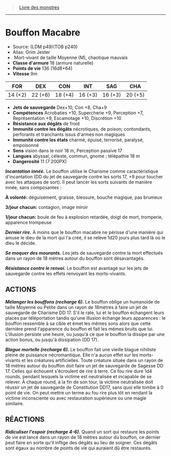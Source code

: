 ﻿> [Livre des monstres](tome_of_beasts.md)

---

# Bouffon Macabre

- Source: (LDM p49)(TOB p240)
- Alias: Grim Jester
-  Mort-vivant de taille Moyenne (M), chaotique mauvais
- **Classe d'armure** 18 (armure naturelle)
- **Points de vie** 136 (16d8+64)
- **Vitesse** 9m

|FOR|DEX|CON|INT|SAG|CHA|
|---|---|---|---|---|---|
|14 (+2)|22 (+6)|18 (+4)|16 (+3)|16 (+3)|20 (+5)|

- **Jets de sauvegarde** Dex+10, Con +8, Cha+9
- **Compétences** Acrobaties +10, Supercherie +9, Perception +7, Représentation +9, Escamotage +10, Discrétion +10
- **Résistance aux dégâts** de froid
- **Immunité contre les dégâts** nécrotiques, de poison; contondants, perforants et tranchants issus d'armes non magiques
- **Immunité contre les états** charmé, épuisé, terrorisé, paralysé, empoisonné
- **Sens** vision dans le noir 18 m, Perception passive 17
- **Langues** abyssal, céleste, commun, gnome ; télépathie 18 m
- **Dangerosité** 11 (7 200PX)

**_Incantation innée._** Le bouffon utilise le Charisme comme caractéristique d'incantation (DD du jet de sauvegarde contre les sorts 17, +9 pour toucher avec les attaques de sort). Il peut lancer les sorts suivants de manière innée, sans composantes :

**À volonté:** déguisement, graisse, blessure, bouche magique, pas brumeux

**3/jour chacun:** contagion, image miroir

**1/jour chacun:** boule de feu à explosion retardée, doigt de mort, tromperie, apparence trompeuse

**_Dernier rire._** À moins que le bouffon macabre ne périsse d'une manière qui amuse le dieu de la mort qui l'a créé, il se relève 1d20 jours plus tard là où le dieu le décide.

**_Se moquer des mourants._** Les jets de sauvegarde contre la mort effectués dans un rayon de 18 mètres autour du bouffon sont désavantagés.

**_Résistance contre le renvoi._** Le bouffon est avantagé sur les jets de sauvegarde contre les effets renvoyant les morts-vivants.

## ACTIONS

**_Mélanger les bouffons (recharge 6)._** Le bouffon oblige un humanoïde de taille Moyenne ou Petite dans un rayon de 18mètres à faire un jet de sauvegarde de Charisme DD 17. S'il le rate, lui et le bouffon échangent leurs places par téléportation tandis qu'une illusion échange leurs apparences : le bouffon ressemble à sa cible et émet les mêmes sons alors que cette dernière prend l'apparence du bouffon et fait les mêmes bruits que lui. L'illusion persiste une heure, ou jusqu'à ce que le bouffon la dissipe par une action bonus, ou jusqu'à dissipation (DD 17).

**_Blague mortelle (recharge 6)._** Le bouffon fait une vieille blague nihiliste pleine de puissance nécromantique. Elle n'a aucun effet sur les morts-vivants et les créatures artificielles. Toute créature située dans un rayon de 18 mètres autour du bouffon doit faire un jet de sauvegarde de Sagesse DD 17. Celles qui échouent s'écroulent de rire à terre. Ce fou rire dure 1d4 rounds, pendant lesquels la victime est neutralisée et incapable de se relever. À chaque round, à la fin de son tour, la victime neutralisée doit réussir un jet de sauvegarde de Constitution DD17, sans quoi elle tombe à 0 point de vie. On peut mettre un terme au fou rire plus tôt en rendant la victime inconsciente ou avec restauration supérieure ou une magie similaire.

## RÉACTIONS

**_Ridiculiser l'espoir (recharge 4-6)._** Quand un sort qui restaure les points de vie est lancé dans un rayon de 18 mètres autour du bouffon, ce dernier peut faire en sorte qu'il inflige des dégâts au lieu de soigner. Ces dégâts sont égaux au nombre de points de vie qui auraient dû être restaurés.

